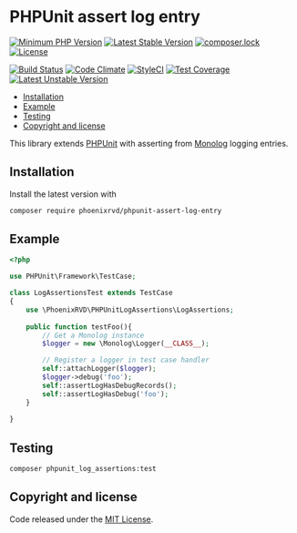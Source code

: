 # PHPUnit assert log entry


[![Minimum PHP Version](https://img.shields.io/badge/php-%3E%3D%207.1-8892BF.svg)](https://php.net/)
[![Latest Stable Version](https://poser.pugx.org/phoenixrvd/phpunit-assert-log-entry/v/stable.svg)](https://packagist.org/packages/phoenixrvd/phpunit-assert-log-entry)
[![composer.lock](https://poser.pugx.org/phoenixrvd/phpunit-assert-log-entry/composerlock)](https://packagist.org/packages/phoenixrvd/phpunit-assert-log-entry)
[![License](https://poser.pugx.org/phoenixrvd/phpunit-assert-log-entry/license)](https://packagist.org/packages/phoenixrvd/phpunit-assert-log-entry)

[![Build Status](https://travis-ci.org/phoenixrvd/phpunit-assert-log-entry.png?branch=master)](https://travis-ci.org/phoenixrvd/phpunit-assert-log-entry)
[![Code Climate](https://codeclimate.com/github/phoenixrvd/phpunit-assert-log-entry.png)](https://codeclimate.com/github/phoenixrvd/phpunit-assert-log-entry)
[![StyleCI](https://styleci.io/repos/87853601/shield?branch=master)](https://styleci.io/repos/87853601)
[![Test Coverage](https://codeclimate.com/github/phoenixrvd/phpunit-assert-log-entry/badges/coverage.svg)](https://codeclimate.com/github/phoenixrvd/phpunit-assert-log-entry/coverage)
[![Latest Unstable Version](https://poser.pugx.org/phoenixrvd/phpunit-assert-log-entry/v/unstable.svg)](https://packagist.org/packages/phoenixrvd/phpunit-assert-log-entry)


<!-- START doctoc generated TOC please keep comment here to allow auto update -->
<!-- DON'T EDIT THIS SECTION, INSTEAD RE-RUN doctoc TO UPDATE -->


- [Installation](#installation)
- [Example](#example)
- [Testing](#testing)
- [Copyright and license](#copyright-and-license)

<!-- END doctoc generated TOC please keep comment here to allow auto update -->

This library extends [PHPUnit](https://github.com/sebastianbergmann/phpunit) with asserting 
from [Monolog](https://github.com/Seldaek/monolog) logging entries.

## Installation

Install the latest version with

```bash
composer require phoenixrvd/phpunit-assert-log-entry
```
## Example

```php
<?php

use PHPUnit\Framework\TestCase;

class LogAssertionsTest extends TestCase
{
    use \PhoenixRVD\PHPUnitLogAssertions\LogAssertions;
    
    public function testFoo(){
        // Get a Monolog instance
        $logger = new \Monolog\Logger(__CLASS__);

        // Register a logger in test case handler
        self::attachLogger($logger);
        $logger->debug('foo');
        self::assertLogHasDebugRecords();
        self::assertLogHasDebug('foo');
    }
    
}
```

## Testing

```bash
composer phpunit_log_assertions:test
```

## Copyright and license

Code released under the [MIT License](LICENSE). 
